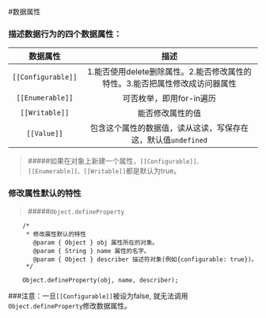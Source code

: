#数据属性

### 描述数据行为的四个数据属性：

|数据属性|描述|
| :---: | :---: |
|`[[Configurable]]`|1.能否使用delete删除属性。2.能否修改属性的特性。3.能否把属性修改成访问器属性|
|`[[Enumerable]]`|可否枚举，即用for-in遍历|
|`[[Writable]]`|能否修改属性的值|
|`[[Value]]`|包含这个属性的数据值，读从这读，写保存在这，默认值`undefined`|

>#####如果在对象上新建一个属性，`[[Configurable]]、[[Enumerable]]、[[Writable]]`都是默认为true。

### 修改属性默认的特性

>#####`Object.defineProperty`

```
	/*
	 * 修改属性默认的特性
	   @param { Object } obj 属性所在的对象。
	   @param { String } name 属性的名字。
	   @param { Object } describer 描述符对象(例如{configurable: true})。
	 */
	
	Object.defineProperty(obj, name, describer);
```

###注意：一旦`[[Configurable]]`被设为false, 就无法调用`Object.defineProperty`修改数据属性。